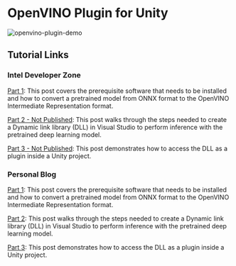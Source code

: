 # OpenVINO Plugin for Unity
 
![openvino-plugin-demo](openvino-plugin-demo.gif)

## Tutorial Links

### Intel Developer Zone

[Part 1](https://software.intel.com/content/www/us/en/develop/articles/developing-openvino-inferencing-plugin-for-unity.html): This post covers the prerequisite software that needs to be installed and how to convert a pretrained model from ONNX format to the OpenVINO Intermediate Representation format.

[Part 2 - Not Published](): This post walks through the steps needed to create a Dynamic link library (DLL) in Visual Studio to perform inference with the pretrained deep learning model.

[Part 3 - Not Published](): This post demonstrates how to access the DLL as a plugin inside a Unity project.

### Personal Blog
[Part 1](https://christianjmills.com/OpenVINO-Plugin-for-Unity-Tutorial-1/): This post covers the prerequisite software that needs to be installed and how to convert a pretrained model from ONNX format to the OpenVINO Intermediate Representation format.

[Part 2](https://christianjmills.com/OpenVINO-Plugin-for-Unity-Tutorial-2/): This post walks through the steps needed to create a Dynamic link library (DLL) in Visual Studio to perform inference with the pretrained deep learning model.

[Part 3](https://christianjmills.com/OpenVINO-Plugin-for-Unity-Tutorial-3/): This post demonstrates how to access the DLL as a plugin inside a Unity project.
